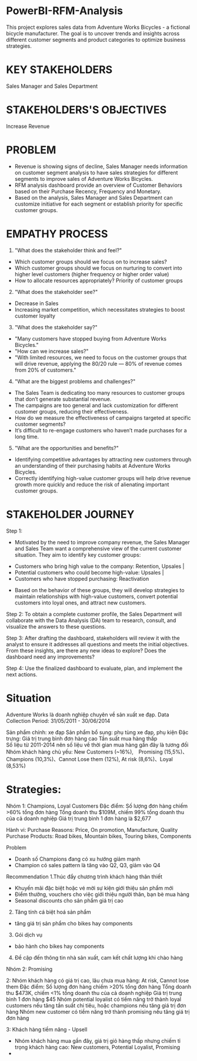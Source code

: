 # PowerBI-RFM-Analysis
This project explores sales data from Adventure Works Bicycles - a fictional bicycle manufacturer. The goal is to uncover trends and insights across different customer segments and product categories to optimize business strategies.

# KEY STAKEHOLDERS
Sales Manager and Sales Department 

# STAKEHOLDERS'S OBJECTIVES 
Increase Revenue

# PROBLEM 
- Revenue is showing signs of decline, Sales Manager needs information on customer segment analysis to have sales strategies 
for different segments to improve sales of Adventure Works Bicycles. 
- RFM analysis dashboard provide an overview of Customer Behaviors based on their  Purchase Recency, Frequency and Monetary. 
- Based on the analysis, Sales Manager and Sales Department can customize initiative for each segment or establish priority for specific customer groups. 

# EMPATHY PROCESS 
1. "What does the stakeholder think and feel?"	
- Which customer groups should we focus on to increase sales?
- Which customer groups should we focus on nurturing to convert into higher level customers (higher frequency or higher order value)
- How to allocate resources appropriately? Priority of customer groups
2. "What does the stakeholder see?"	
- Decrease in Sales
- Increasing market competition, which necessitates strategies to boost customer loyalty
3. "What does the stakeholder say?"	
- "Many customers have stopped buying from Adventure Works Bicycles."
- "How can we increase sales?"
- "With limited resources, we need to focus on the customer groups that will drive revenue, applying the 80/20 rule — 
80% of revenue comes from 20% of customers."
4. "What are the biggest problems and challenges?"	
- The Sales Team is dedicating too many resources to customer groups that don’t generate substantial revenue.
- The campaigns are too general and lack customization for different customer groups, reducing their effectiveness.
- How do we measure the effectiveness of campaigns targeted at specific customer segments?
- It’s difficult to re-engage customers who haven’t made purchases for a long time.
5. "What are the opportunities and benefits?"	
- Identifying competitive advantages by attracting new customers through an understanding of their purchasing habits at Adventure Works Bicycles.
- Correctly identifying high-value customer groups will help drive revenue growth more quickly and reduce the risk of alienating important customer groups.

# STAKEHOLDER JOURNEY 
Step 1: 
- Motivated by the need to improve company revenue, the Sales Manager and Sales Team want a comprehensive view of the current customer situation. 
They aim to identify key customer groups:
+ Customers who bring high value to the company: Retention, Upsales | 
+ Potential customers who could become high-value: Upsales | 
+ Customers who have stopped purchasing: Reactivation
- Based on the behavior of these groups, they will develop strategies to maintain relationships with high-value customers, 
convert potential customers into loyal ones, and attract new customers.

Step 2: 
To obtain a complete customer profile, the Sales Department will collaborate with the Data Analysis (DA) team to research, 
consult, and visualize the answers to these questions.

Step 3: 
After drafting the dashboard, stakeholders will review it with the analyst to ensure it addresses all questions and meets the initial objectives.
From these insights, are there any new ideas to explore?
Does the dashboard need any improvements?

Step 4:
Use the finalized dashboard to evaluate, plan, and implement the next actions.


# Situation 
Adventure Works là doanh nghiệp chuyên về sản xuất xe đạp. 
Data Collection Period: 31/05/2011 - 30/06/2014 

Sản phẩm chính: xe đạp
Sản phẩm bổ sung: phụ tùng xe đạp, phụ kiện 
Đặc trưng: 
Giá trị trung bình đơn hàng cao 
Tần suất mua hàng thấp  
Số liệu từ 2011-2014 nên số liệu về thời gian mua hàng gần đây là tương đối
Nhóm khách hàng chủ yếu: New Customers (~16%),　Promising (15,5%)、Champions (10,3%)、Cannot Lose them (12%), At risk (8,6%)、Loyal (8,53%)

# Strategies: 

Nhóm 1: Champions, Loyal Customers
Đặc điểm:
Số lượng đơn hàng chiếm >60% tổng đơn hàng 
Tổng doanh thu $109M, chiếm 99% tổng doanh thu của cả doanh nghiệp 
Giá trị trung bình 1 đơn hàng là $2,677

Hành vi: 
Purchase Reasons: Price, On promotion, Manufacture, Quality 
Purchase Products: Road bikes, Mountain bikes, Touring bikes, Components

Problem 
- Doanh số Champions đang có xu hướng giảm mạnh 
- Champion có sales pattern là tăng vào Q2, Q3, giảm vào Q4

Recommendation 
1.Thúc đẩy chương trình khách hàng thân thiết 
- Khuyến mãi đặc biệt hoặc vé mời sự kiện giới thiệu sản phẩm mới 
- Điểm thưởng, vouchers cho việc giới thiệu người thân, bạn bè mua hàng 
- Seasonal discounts cho sản phẩm giá trị cao 
2. Tăng tính cá biệt hoá sản phẩm 
- tăng giá trị sản phẩm cho bikes hay components
3. Gói dịch vụ  
- bảo hành cho bikes hay components 
4. Đề cập đến thông tin nhà sản xuất, cam kết chất lượng khi chào hàng  

Nhóm 2: Promising 

2: Nhóm khách hàng có giá trị cao, lâu chưa mua hàng: At risk, Cannot lose them 
Đặc điểm:
Số lượng đơn hàng chiếm >20% tổng đơn hàng 
Tổng doanh thu $473K, chiếm <1% tổng doanh thu của cả doanh nghiệp 
Giá trị trung bình 1 đơn hàng $45
Nhóm potential loyalist có tiềm năng trở thành loyal customers nếu tăng tần suất chi tiêu, hoặc champions nếu tăng giá trị đơn hàng 
Nhóm new customer có tiềm năng trở thành promising nếu tăng giá trị đơn hàng 

3: Khách hàng tiềm năng - Upsell
- Nhóm khách hàng mua gần đây, giá trị giỏ hàng thấp nhưng chiếm tỉ trọng khách hàng cao: New customers, Potential Loyalist, Promising
- 
